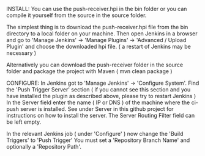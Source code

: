 INSTALL:
You can use the push-receiver.hpi in the bin folder or you can compile it yourself from the source in the source folder.

The simplest thing is to download the push-receiver.hpi file from the bin directory to a local folder on your machine. 
Then open Jenkins in a browser and go to 'Manage Jenkins' -> 'Manage Plugins' -> 'Advanced / Upload Plugin' and choose the downloaded hpi file.
( a restart of Jenkins may be necessary )

Alternatively you can download the push-receiver folder in the source folder and package the project with Maven ( mvn clean package )


CONFIGURE:
In Jenkins got to 'Manage Jenkins' -> 'Configure System'. Find the 'Push Trigger Server' section ( if you cannot see this section and you have installed the plugin as described above, please try to restart Jenkins )
In the Server field enter the name ( IP or DNS ) of the machine where the ci-push server is installed. See under Server in this github project for instructions on how to install the server.
The Server Routing Filter field can be left empty.

In the relevant Jenkins job ( under 'Configure' ) now change the 'Build Triggers' to 'Push Trigger'
You must set a 'Repository Branch Name' and optionally a 'Repository Path'.


